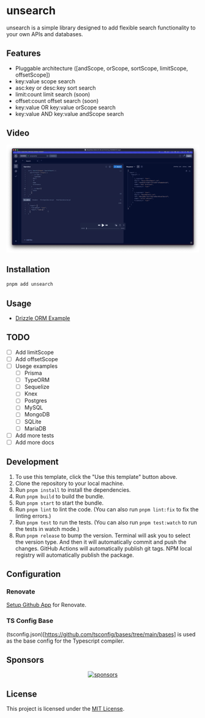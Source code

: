 # unsearch

unsearch is a simple library designed to add flexible search functionality to your own APIs and databases.

## Features

- Pluggable architecture ([andScope, orScope, sortScope, limitScope, offsetScope])
- key:value scope search
- asc:key or desc:key sort search
- limit:count limit search (soon)
- offset:count offset search (soon)
- key:value OR key:value orScope search
- key:value AND key:value andScope search

## Video

[![unsearch](.github/assets/video-ss.png)](https://github.com/productdevbook/unsearch/raw/main/.github/assets/video.mp4)

## Installation

```bash
pnpm add unsearch
```

## Usage

- [Drizzle ORM Example](/playground/drizzle.ts)

## TODO

- [ ] Add limitScope
- [ ] Add offsetScope
- [ ] Usege examples
  - [ ] Prisma
  - [ ] TypeORM
  - [ ] Sequelize
  - [ ] Knex
  - [ ] Postgres
  - [ ] MySQL
  - [ ] MongoDB
  - [ ] SQLite
  - [ ] MariaDB
- [ ] Add more tests
- [ ] Add more docs

## Development

1. To use this template, click the "Use this template" button above.
2. Clone the repository to your local machine.
3. Run `pnpm install` to install the dependencies.
4. Run `pnpm build` to build the bundle.
5. Run `pnpm start` to start the bundle.
6. Run `pnpm lint` to lint the code. (You can also run `pnpm lint:fix` to fix the linting errors.)
7. Run `pnpm test` to run the tests. (You can also run `pnpm test:watch` to run the tests in watch mode.)
8. Run `pnpm release` to bump the version. Terminal will ask you to select the version type. And then it will automatically commit and push the changes. GitHub Actions will automatically publish git tags. NPM local registry will automatically publish the package.

## Configuration

### Renovate

[Setup Github App](https://github.com/apps/renovate) for Renovate.

### TS Config Base

(tsconfig.json)[https://github.com/tsconfig/bases/tree/main/bases] is used as the base config for the Typescript compiler.

## Sponsors

<p align="center">
  <a href="https://cdn.jsdelivr.net/gh/oku-ui/static/sponsors/sponsors.svg">
    <img alt="sponsors" src='https://cdn.jsdelivr.net/gh/oku-ui/static/sponsors/sponsors.svg'/>
  </a>
</p>

## License

This project is licensed under the [MIT License](LICENSE).
